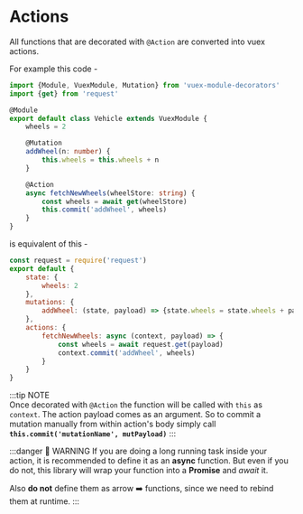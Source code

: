 # Actions

All functions that are decorated with `@Action` are converted into
vuex actions.

For example this code -

```typescript {13-17}
import {Module, VuexModule, Mutation} from 'vuex-module-decorators'
import {get} from 'request'

@Module
export default class Vehicle extends VuexModule {
    wheels = 2

    @Mutation
    addWheel(n: number) {
        this.wheels = this.wheels + n
    }

    @Action
    async fetchNewWheels(wheelStore: string) {
        const wheels = await get(wheelStore)
        this.commit('addWheel', wheels)
    }
}
```

is equivalent of this -

```js {9-14}
const request = require('request')
export default {
    state: {
        wheels: 2
    },
    mutations: {
        addWheel: (state, payload) => {state.wheels = state.wheels + payload}
    },
    actions: {
        fetchNewWheels: async (context, payload) => {
            const wheels = await request.get(payload)
            context.commit('addWheel', wheels)
        }
    }
}
```

:::tip NOTE  
Once decorated with `@Action` the function will be called with `this`
as `context`. The action payload comes as an argument.
So to commit a mutation manually from within action's body
simply call **`this.commit('mutationName', mutPayload)`**
:::

:::danger 🚨️️ WARNING
If you are doing a long running task inside your action, it is recommended
to define it as an **async** function. But even if you do not, this library
will wrap your function into a **Promise** and _await_ it.

Also **do not** define them as arrow :arrow_right: functions, since we need to rebind them at runtime.
:::